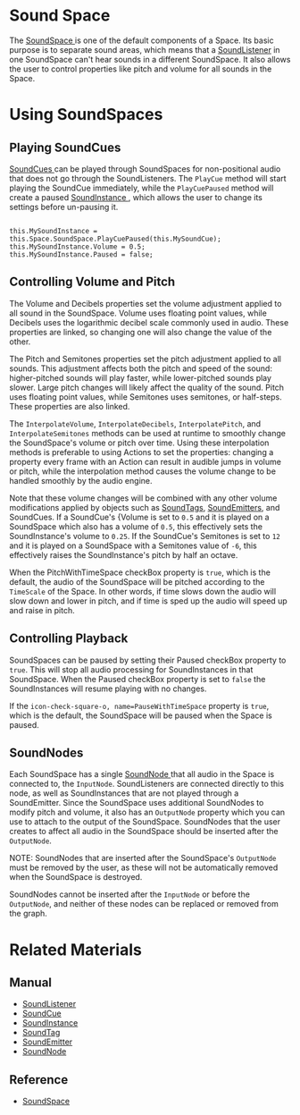# Sound Space
The [ SoundSpace ](https://plasmaengine.github.io/PlasmaDocs/Plasma1/C++/code_reference/class_reference/soundspace.md) is one of the default components of a Space. Its basic purpose is to separate sound areas, which means that a [SoundListener](https://plasmaengine.github.io/PlasmaDocs/Plasma1/Editor/audio/soundlistener.md) in one SoundSpace can't hear sounds in a different SoundSpace. It also allows the user to control properties like pitch and volume for all sounds in the Space. 

# Using SoundSpaces

## Playing SoundCues

[SoundCues  ](https://plasmaengine.github.io/PlasmaDocs/Plasma1/Editor/audio/soundcue.md) can be played through SoundSpaces for non-positional audio that does not go through the SoundListeners. The `PlayCue` method will start playing the SoundCue immediately, while the `PlayCuePaused` method will create a paused [SoundInstance ](https://plasmaengine.github.io/PlasmaDocs/Plasma1/Editor/audio/soundinstance.md), which allows the user to change its settings before un-pausing it.

<pre><code class="language-csharp">
this.MySoundInstance = this.Space.SoundSpace.PlayCuePaused(this.MySoundCue);
this.MySoundInstance.Volume = 0.5;
this.MySoundInstance.Paused = false;
</code></pre>

## Controlling Volume and Pitch

The Volume  and Decibels  properties set the volume adjustment applied to all sound in the SoundSpace. Volume  uses floating point values, while Decibels  uses the logarithmic decibel scale commonly used in audio. These properties are linked, so changing one will also change the value of the other.

The Pitch  and Semitones  properties set the pitch adjustment applied to all sounds. This adjustment affects both the pitch and speed of the sound: higher-pitched sounds will play faster, while lower-pitched sounds play slower. Large pitch changes will likely affect the quality of the sound. Pitch  uses floating point values, while Semitones  uses semitones, or half-steps. These properties are also linked.

The `InterpolateVolume`, `InterpolateDecibels`, `InterpolatePitch`, and `InterpolateSemitones` methods can be used at runtime to smoothly change the SoundSpace's volume or pitch over time. Using these interpolation methods is preferable to using Actions to set the properties: changing a property every frame with an Action can result in audible jumps in volume or pitch, while the interpolation method causes the volume change to be handled smoothly by the audio engine.

Note that these volume changes will be combined with any other volume modifications applied by objects such as [SoundTags](https://plasmaengine.github.io/PlasmaDocs/Plasma1/Editor/audio/soundtag.md), [SoundEmitters](https://plasmaengine.github.io/PlasmaDocs/Plasma1/Editor/audio/soundemitter.md), and SoundCues. If a SoundCue's {Volume  is set to `0.5` and it is played on a SoundSpace which also has a volume of `0.5`, this effectively sets the SoundInstance's volume to `0.25`. If the SoundCue's Semitones  is set to `12` and it is played on a SoundSpace with a Semitones  value of `-6`, this effectively raises the SoundInstance's pitch by half an octave.

When the PitchWithTimeSpace checkBox property is `true`, which is the default, the audio of the SoundSpace will be pitched according to the `TimeScale` of the Space. In other words, if time slows down the audio will slow down and lower in pitch, and if time is sped up the audio will speed up and raise in pitch.

## Controlling Playback

SoundSpaces can be paused by setting their Paused checkBox property to `true`. This will stop all audio processing for SoundInstances in that SoundSpace. When the Paused checkBox property is set to `false` the SoundInstances will resume playing with no changes. 

If the `icon-check-square-o, name=PauseWithTimeSpace` property is `true`, which is the default, the SoundSpace will be paused when the Space is paused.

## SoundNodes

Each SoundSpace has a single [SoundNode ](https://plasmaengine.github.io/PlasmaDocs/Plasma1/Editor/audio/soundnode.md) that all audio in the Space is connected to, the `InputNode`. SoundListeners are connected directly to this node, as well as SoundInstances that are not played through a SoundEmitter. Since the SoundSpace uses additional SoundNodes to modify pitch and volume, it also has an `OutputNode` property which you can use to attach to the output of the SoundSpace. SoundNodes that the user creates to affect all audio in the SoundSpace should be inserted after the `OutputNode`. 

NOTE: SoundNodes that are inserted after the SoundSpace's `OutputNode` must be removed by the user, as these will not be automatically removed when the SoundSpace is destroyed.

SoundNodes cannot be inserted after the `InputNode` or before the `OutputNode`, and neither of these nodes can be replaced or removed from the graph.


#  Related Materials

## Manual
- [SoundListener ](https://plasmaengine.github.io/PlasmaDocs/Plasma1/Editor/audio/soundlistener.md)
- [SoundCue ](https://plasmaengine.github.io/PlasmaDocs/Plasma1/Editor/audio/soundcue.md)
- [SoundInstance ](https://plasmaengine.github.io/PlasmaDocs/Plasma1/Editor/audio/soundinstance.md)
- [SoundTag ](https://plasmaengine.github.io/PlasmaDocs/Plasma1/Editor/audio/soundtag.md)
- [SoundEmitter ](https://plasmaengine.github.io/PlasmaDocs/Plasma1/Editor/audio/soundemitter.md)
- [SoundNode ](https://plasmaengine.github.io/PlasmaDocs/Plasma1/Editor/audio/soundnode.md)

## Reference
- [ SoundSpace ](https://plasmaengine.github.io/PlasmaDocs/Plasma1/C++/code_reference/class_reference/soundspace.md) 

 